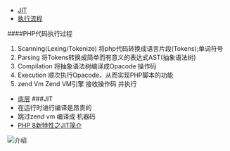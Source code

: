 + [JIT](https://learnku.com/php/t/44968)
+ [执行流程](https://blog.csdn.net/diavid/article/details/81035188)

####PHP代码执行过程
1. Scanning(Lexing/Tokenize) 将php代码转换成语言片段(Tokens);单词符号
2. Parsing                   将Tokens转换成简单而有意义的表达式AST(抽象语法树)
3. Compilation               将抽象语法树编译成Opacode 操作码
4. Execution                 顺次执行Opacode，从而实现PHP脚本的功能
5. zend Vm                   Zend VM引擎 接收操作码 并执行


+ [底层](https://www.cnblogs.com/shixiuxian/p/11230939.html)
###JIT
+ 在运行时进行编译是昂贵的
+ 跳过zend vm 编译成 机器码
+ [PHP 8新特性之JIT简介](https://www.laruence.com/2020/06/27/5963.html)

![介绍](https://www.laruence.com/medias/2020/06/Screen-Shot-2020-06-28-at-18.31.57.png "")